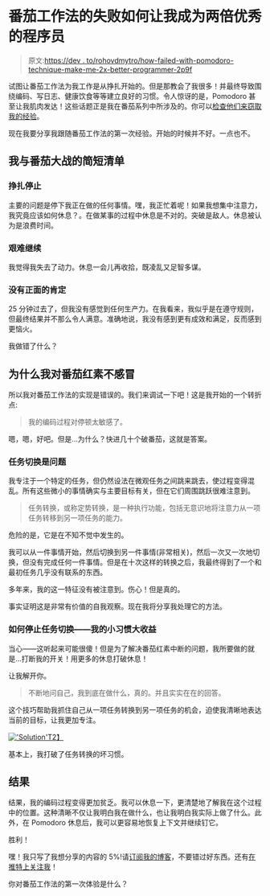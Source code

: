 # 番茄工作法的失败如何让我成为两倍优秀的程序员

> 原文:[https://dev . to/rohovdmytro/how-failed-with-pomodoro-technique-make-me-2x-better-programmer-2p9f](https://dev.to/rohovdmytro/how-failing-with-pomodoro-technique-made-me-2x-better-programmer-2p9f)

试图让番茄工作法为我工作是从挣扎开始的。但是那教会了我很多！并最终导致围绕编码、写日志、健康饮食等等建立良好的习惯。令人惊讶的是，Pomodoro 甚至让我肌肉发达！这些话题正是我在番茄系列中所涉及的。你可以[检查他们来窃取我的经验](https://blog.swingpulse.com/pomodoro)。

现在我要分享我跟随番茄工作法的第一次经验。开始的时候并不好。一点也不。

## [](#my-shortened-list-of-struggles-with-pomodoro)我与番茄大战的简短清单

### [](#struggle-to-stop)挣扎停止

主要的问题是停下我正在做的任何事情。嘿，我正忙着呢！如果我想集中注意力，我究竟应该如何休息？。在做某事的过程中休息是不对的。突破是敌人。休息被认为是浪费时间。

### [](#hard-to-continue)艰难继续

我觉得我失去了动力。休息一会儿再收拾，既凌乱又足智多谋。

### [](#no-positive-affirmation)没有正面的肯定

25 分钟过去了，但我没有感觉到任何生产力。在我看来，我似乎是在遵守规则，但最终结果并不那么令人满意。准确地说，我没有感到更有成效和满足，反而感到更恼火。

我做错了什么？

## [](#why-i-was-failing-with-pomodoro)为什么我对番茄红素不感冒

所以我对番茄工作法的实现是错误的。我们来调试一下吧！这是我开始的一个转折点:

> 我的编码过程对停顿太敏感了。

嗯，嗯，好吧。但是...为什么？快进几十个破番茄，这就是答案。

### [](#task-switching-is-the-problem)任务切换是问题

我专注于一个特定的任务，但仍然设法在微观任务之间跳来跳去，使过程变得混乱。所有这些微小的事情确实与主要目标有关，但在它们周围跳跃很难注意到。

> 任务转换，或称定势转换，是一种执行功能，包括无意识地将注意力从一项任务转移到另一项任务的能力。

危险的是，它是在不知不觉中发生的。

我可以从一件事情开始，然后切换到另一件事情(非常相关)，然后一次又一次地切换，但没有完成任何一件事情。但是在十次这样的转换之后，我最终得到了一个和最初任务几乎没有联系的东西。

多年来，我的这一特征没有被注意到。伤心！但是真的。

事实证明这是非常有价值的自我观察。现在我将分享我处理它的方法。

### [](#how-to-stop-task-switching-my-small-habit-with-big-benefits)如何停止任务切换——我的小习惯大收益

当心——这听起来可能很傻！但是为了解决番茄红素中断的问题，我所要做的就是...打断我的开关！用更多的休息打破休息！

让我解开你。

> 不断地问自己，我到底在做什么，真的。并且实实在在的回答。

这个技巧帮助我抓住自己从一项任务转换到另一项任务的机会，迫使我清晰地表达当前的目标，让我更加专注。

[!['Solution'](../Images/0233c207dad508f4ab15a61748dc4389.png)T2】](https://res.cloudinary.com/practicaldev/image/fetch/s--97sYXRH6--/c_limit%2Cf_auto%2Cfl_progressive%2Cq_auto%2Cw_880/https://blog.swingpulse.com/static/f49927d314aa19bec63a31ccc074aa37/6255c/solution.png)

基本上，我打破了任务转换的坏习惯。

## [](#results)结果

结果，我的编码过程变得更加贫乏。我可以休息一下，更清楚地了解我在这个过程中的位置。这种清晰不仅让我明白我在做什么，也让我明白我实际上做了什么。此外，在 Pomodoro 休息后，我可以更容易地恢复上下文并继续钉它。

胜利！

嘿！我只写了我想分享的内容的 5%!请[订阅我的博客](https://blog.swingpulse.com/pomodoro)，不要错过好东西。还有[在推特上关注我](https://twitter.com/rogovdm)！

你对番茄工作法的第一次体验是什么？